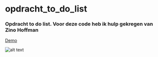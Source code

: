 # opdracht_to_do_list

### Opdracht to do list. Voor deze code heb ik hulp gekregen van Zino Hoffman



[Demo](https://fikriyek94.github.io/opdracht_to_do_list/)


![alt text](https://github.com/FikriyeK94/opdracht_to_do_list/edit/main/screenshot.png "Logo Title Text 1")

[logo]: https://github.com/FikriyeK94/opdracht_to_do_list/edit/main/screenshot.png "Logo Title Text 2"
